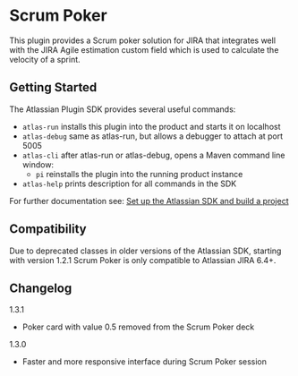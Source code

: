 # Scrum Poker

This plugin provides a Scrum poker solution for JIRA that integrates well with the JIRA Agile estimation custom field which is used to calculate the velocity of a sprint.

## Getting Started

The Atlassian Plugin SDK provides several useful commands:

* `atlas-run` installs this plugin into the product and starts it on localhost
* `atlas-debug` same as atlas-run, but allows a debugger to attach at port 5005
* `atlas-cli` after atlas-run or atlas-debug, opens a Maven command line window:
  * `pi` reinstalls the plugin into the running product instance
* `atlas-help` prints description for all commands in the SDK

For further documentation see: [Set up the Atlassian SDK and build a project](https://developer.atlassian.com/docs/getting-started/set-up-the-atlassian-plugin-sdk-and-build-a-project)

## Compatibility

Due to deprecated classes in older versions of the Atlassian SDK, starting with version 1.2.1 Scrum Poker is only compatible to Atlassian JIRA 6.4+.


## Changelog

1.3.1

* Poker card with value 0.5 removed from the Scrum Poker deck

1.3.0

* Faster and more responsive interface during Scrum Poker session
